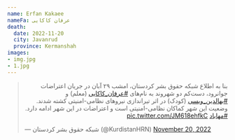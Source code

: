 ```yaml
---
name: Erfan Kakaee
nameFa: عرفان کاکایی
death:
  date: 2022-11-20
  city: Javanrud
  province: Kermanshah
images:
- img.jpg
- 1.jpg
---
```


<blockquote class="twitter-tweet"><p lang="fa" dir="rtl">بنا به اطلاع شبکه حقوق بشر کردستان، امشب ۲۹ آبان در جریان اعتراضات جوانرود، دست‌کم دو شهروند به نام‌های <a href="https://twitter.com/hashtag/%D8%B9%D8%B1%D9%81%D8%A7%D9%86_%DA%A9%D8%A7%DA%A9%D8%A7%DB%8C%DB%8C?src=hash&amp;ref_src=twsrc%5Etfw">#عرفان_کاکایی</a> (معلم) و <a href="https://twitter.com/hashtag/%D8%A8%D9%87%D8%A7%D9%84%D8%AF%DB%8C%D9%86_%D9%88%DB%8C%D8%B3%DB%8C?src=hash&amp;ref_src=twsrc%5Etfw">#بهالدین_ویسی</a> (کودک) در اثر تیراندازی نیروهای نظامی-امنیتی کشته شدند.<br>وضعیت این شهر کماکان نظامی-امنیتی است و اعتراضات در این شهر ادامه دارد. <a href="https://twitter.com/hashtag/%D9%85%D9%87%D8%A7%D8%A8%D8%A7%D8%AF?src=hash&amp;ref_src=twsrc%5Etfw">#مهاباد</a> <a href="https://t.co/JM618ehfkC">pic.twitter.com/JM618ehfkC</a></p>&mdash; شبکه حقوق بشر کردستان (@KurdistanHRN) <a href="https://twitter.com/KurdistanHRN/status/1594372927264526339?ref_src=twsrc%5Etfw">November 20, 2022</a></blockquote> <script async src="https://platform.twitter.com/widgets.js" charset="utf-8"></script>